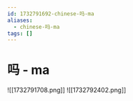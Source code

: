 ```yaml
---
id: 1732791692-chinese-吗-ma
aliases:
  - chinese-吗-ma
tags: []
---
```


# 吗 - ma
![[1732791708.png]]
![[1732792402.png]]
